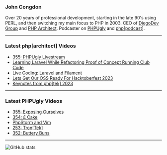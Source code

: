 ### John Congdon

Over 20 years of professional development, starting in the late 90's using PERL, and then switching my main focus to PHP in 2003.
CEO of [DiegoDev Group][ws_diegodev] and [PHP Architect][ws_phparch].
Podcaster on [PHPUgly][ws_phpugly] and [php[podcast]][ws_phparch].

---

### Latest php[architect] Videos
<!-- PHPARCHITECT:START -->
- [355: PHPUgly Livestream](https://www.youtube.com/watch?v=6j9fEtLKyTI)
- [Learning Laravel While Refactoring Proof of Concept Running Club Code](https://www.youtube.com/watch?v=QKA1mnpmNLo)
- [Live Coding: Laravel and Filament](https://www.youtube.com/watch?v=3gKjnFTE3Fs)
- [Lets Get Our OSS Ready For Hacktoberfest 2023](https://www.youtube.com/watch?v=3dIBvz9iwOw)
- [Keynotes from php[tek] 2023](https://www.youtube.com/watch?v=crw31MC55Y8)
<!-- PHPARCHITECT:END -->

---

### Latest PHPUgly Videos
<!-- PHPUGLY:START -->
- [355: Exposing Ourselves](https://www.youtube.com/watch?v=3JfWCidzi9c)
- [354: £ Cake](https://www.youtube.com/watch?v=Y6dNsPWzJuM)
- [PhpStorm and Vim](https://www.youtube.com/watch?v=cyUB79qOjuQ)
- [253: Tron[Tek]](https://www.youtube.com/watch?v=2F4T8bEjtpA)
- [352: Buttery Buns](https://www.youtube.com/watch?v=EAd5Be-v84I)
<!-- PHPUGLY:END -->

---

![GitHub stats](https://github-readme-stats.vercel.app/api?username=johncongdon&show_icons=true&hide_border=true&hide=stars&count_private=true)  


[ws_diegodev]: https://www.diegodev.com
[ws_phparch]: https://www.phparch.com
[ws_phpugly]: https://www.phpugly.com
